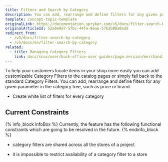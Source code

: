 ```yaml
---
title: Filters and Search by Category
description: You can add, rearrange and define filters for any given parameter in the category tree, such as price or brand.
template: concept-topic-template
originalLink: https://documentation.spryker.com/v5/docs/filter-search-by-category
originalArticleId: 52a0e9d7-5fbc-44fe-8eae-57b2b88a0add
redirect_from:
  - /v5/docs/filter-search-by-category
  - /v5/docs/en/filter-search-by-category
related:
  - title: Managing Category Filters
    link: docs/scos/user/back-office-user-guides/page.version/merchandising/search-and-filters/managing-category-filters.html
---
```


To help your customers locate items in your shop more easily you can add customizable Category Filters to the catalog pages or simply fall back to the standard Category Filters. You can add, rearrange and define filters for any given parameter in the category tree, such as price or brand.

* Create white list of filters for every category

## Current Constraints

{% info_block infoBox %}
Currently, the feature has the following functional constraints which are going to be resolved in the future.
{% endinfo_block %}

* category filters are shared across all the stores of a project

* it is impossible to restrict availability of a category filter to a store

